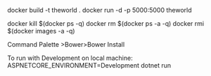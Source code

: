 docker build -t theworld .
docker run -d -p 5000:5000 theworld

docker kill $(docker ps -q)
docker rm $(docker ps -a -q)
docker rmi $(docker images -a -q)

Command Palette >Bower>Bower Install

To run with Development on local machine: ASPNETCORE_ENVIRONMENT=Development dotnet run
